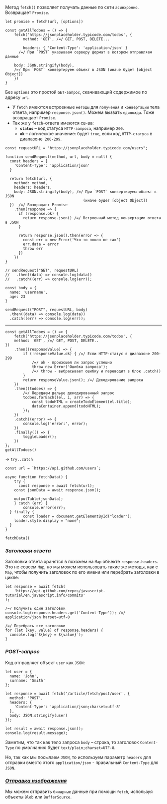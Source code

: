 Метод `fetch()` позволяет получать данные по сети `асинхронно`.
Возвращает `Promise`.

```
let promise = fetch(url, [options])
```

```
const getAllTodoes = () => {
	fetch('https://jsonplaceholder.typicode.com/todos', {
		method: 'GET', /=/ GET, POST, DELETE...

		headers: { 'Content-Type': 'application/json' } 
	  /=/ При `POST` указываем серверу формат в котором отправляем данные

    body: JSON.stringify(body), 
    /=/ При `POST` конвертируем объект в JSON (иначе будет [object Object])  
	})
}
```

Без `options` это простой `GET-запрос`, скачивающий содержимое по адресу `url`.

- У `fetch` имеются встроенные `методы` для `получения` и `конвертации` тела ответа, например `response.json()`. Можем вызвать `единожды`. Тоже возвращает `Promise`.
- Так же у `fetch`-ответа имеются св-ва:
	-  **`status`** – код статуса `HTTP-запроса`, например `200`.
	- **`ok`** – логическое значение: будет `true`, если код `HTTP-статуса` в диапазоне` 200-299`.

```
const requestURL = "https://jsonplaceholder.typicode.com/users";  
  
function sendRequest(method, url, body = null) {  
  const headers = {  
    'Content-Type': 'application/json'  
  }  
  
  return fetch(url, {  
    method: method,  
    headers: headers,  
    body: JSON.stringify(body), /=/ При `POST` конвертируем объект в JSON  
                                   (иначе будет [object Object])    
  })  /=/ Возвращает Promise  
    .then(response => {  
      if (response.ok) {  
        return response.json() /=/ Встроенный метод конвертации ответа в JSON  
      }  
      
      return response.json().then(error => {  
        const err = new Error('Что-то пошло не так')  
        err.data = error  
        throw err  
      })  
    })  
}

// sendRequest("GET", requestURL)  
//   .then((data) => console.log(data))  
//   .catch((err) => console.log(err));  
  
const body = {  
  name: 'username',  
  age: 23  
}  
  
sendRequest("POST", requestURL, body)  
  .then((data) => console.log(data))  
  .catch((err) => console.log(err));
```
---

```
const getAllTodoes = () => {
	fetch('https://jsonplaceholder.typicode.com/todos', {
	method: 'GET', /=/ GET, POST, DELETE..
})
	.then((responseValue) => {
		if (!responseValue.ok) { /=/ Eсли HTTP-статус в диапазоне 200-299
			/=/ ok - произошел ли запрос успешно
			throw new Error('Ошибка запроса');
			/=/ throw - выбрасывает ошибку и переводит в блок .catch()
		}
		return responseValue.json(); /=/ Декодирование запроса
	})
	.then((todoes) => {
		/=/ Передаем дальше декодированный запрос
		todoes.forEach((el, i, arr) => {
			const todoHTML = createTodoElement(el.title);
			dataContainer.append(todoHTML);
		});
	})
	.catch((error) => {
		console.log('error:', error);
	})
	.finally(() => {
		toggleLoader();
	})
};
getAllTodoes()
```

-> `try..catch`
```
const url = `https://api.github.com/users`;

async function fetchData() {
	try {
	  const response = await fetch(url);
    const jsonData = await response.json();

    outputTable(jsonData);
	} catch (err) {
		console.error(err);
  } finally {
		const loader = document.getElementById("loader");
    loader.style.display = "none";
  }
}

fetchData()
```

### _Заголовки ответа_

Заголовки ответа хранятся в похожем на `Map` объекте `response.headers`.
Это не совсем `Map`, но мы можем использовать такие же методы, как с `Map`, чтобы получить заголовок по его имени или перебрать заголовки в цикле:

``` 
let response = await fetch(
	'https://api.github.com/repos/javascript-tutorial/en.javascript.info/commits'
);

/=/ Получить один заголовок
console.log(response.headers.get('Content-Type')); /=/ application/json harset=utf-8

/=/ Перебрать все заголовки
for (let [key, value] of response.headers) {
  console.log(`${key} = ${value}`);
}
```

### _POST-запрос_

Код отправляет объект `user` как `JSON`:
``` 
let user = {
  name: 'John',
  surname: 'Smith'
};

let response = await fetch('/article/fetch/post/user', {
  method: 'POST',
  headers: {
    'Content-Type': 'application/json;charset=utf-8'
  },
  body: JSON.stringify(user)
});

let result = await response.json();
console.log(result.message);
```

Заметим, что так как тело запроса `body` – строка, то заголовок `Content-Type` по умолчанию будет `text/plain;charset=UTF-8`.

Но, так как мы посылаем `JSON`, то используем параметр `headers` для отправки вместо этого `application/json` - правильный `Content-Type` для `JSON`.

### _[Отправка изображения](https://learn.javascript.ru/fetch#otpravka-izobrazheniya)_

Мы можем отправить `бинарные` данные при помощи `fetch`, используя объекты `Blob` или `BufferSource`.

